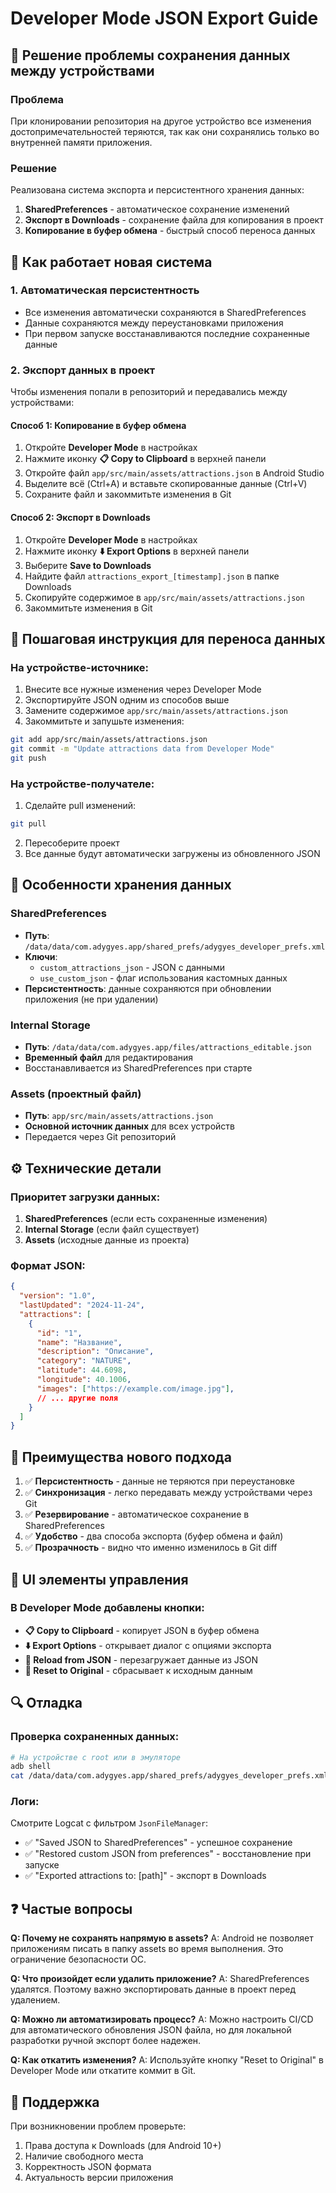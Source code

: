 # Developer Mode JSON Export Guide

## 📱 Решение проблемы сохранения данных между устройствами

### Проблема
При клонировании репозитория на другое устройство все изменения достопримечательностей теряются, так как они сохранялись только во внутренней памяти приложения.

### Решение
Реализована система экспорта и персистентного хранения данных:

1. **SharedPreferences** - автоматическое сохранение изменений
2. **Экспорт в Downloads** - сохранение файла для копирования в проект
3. **Копирование в буфер обмена** - быстрый способ переноса данных

## 🔧 Как работает новая система

### 1. Автоматическая персистентность
- Все изменения автоматически сохраняются в SharedPreferences
- Данные сохраняются между переустановками приложения
- При первом запуске восстанавливаются последние сохраненные данные

### 2. Экспорт данных в проект
Чтобы изменения попали в репозиторий и передавались между устройствами:

#### Способ 1: Копирование в буфер обмена
1. Откройте **Developer Mode** в настройках
2. Нажмите иконку **📋 Copy to Clipboard** в верхней панели
3. Откройте файл `app/src/main/assets/attractions.json` в Android Studio
4. Выделите всё (Ctrl+A) и вставьте скопированные данные (Ctrl+V)
5. Сохраните файл и закоммитьте изменения в Git

#### Способ 2: Экспорт в Downloads
1. Откройте **Developer Mode** в настройках
2. Нажмите иконку **⬇️ Export Options** в верхней панели
3. Выберите **Save to Downloads**
4. Найдите файл `attractions_export_[timestamp].json` в папке Downloads
5. Скопируйте содержимое в `app/src/main/assets/attractions.json`
6. Закоммитьте изменения в Git

## 📝 Пошаговая инструкция для переноса данных

### На устройстве-источнике:
1. Внесите все нужные изменения через Developer Mode
2. Экспортируйте JSON одним из способов выше
3. Замените содержимое `app/src/main/assets/attractions.json`
4. Закоммитьте и запушьте изменения:
```bash
git add app/src/main/assets/attractions.json
git commit -m "Update attractions data from Developer Mode"
git push
```

### На устройстве-получателе:
1. Сделайте pull изменений:
```bash
git pull
```
2. Пересоберите проект
3. Все данные будут автоматически загружены из обновленного JSON

## 🔐 Особенности хранения данных

### SharedPreferences
- **Путь**: `/data/data/com.adygyes.app/shared_prefs/adygyes_developer_prefs.xml`
- **Ключи**:
  - `custom_attractions_json` - JSON с данными
  - `use_custom_json` - флаг использования кастомных данных
- **Персистентность**: данные сохраняются при обновлении приложения (не при удалении)

### Internal Storage
- **Путь**: `/data/data/com.adygyes.app/files/attractions_editable.json`
- **Временный файл** для редактирования
- Восстанавливается из SharedPreferences при старте

### Assets (проектный файл)
- **Путь**: `app/src/main/assets/attractions.json`
- **Основной источник данных** для всех устройств
- Передается через Git репозиторий

## ⚙️ Технические детали

### Приоритет загрузки данных:
1. **SharedPreferences** (если есть сохраненные изменения)
2. **Internal Storage** (если файл существует)
3. **Assets** (исходные данные из проекта)

### Формат JSON:
```json
{
  "version": "1.0",
  "lastUpdated": "2024-11-24",
  "attractions": [
    {
      "id": "1",
      "name": "Название",
      "description": "Описание",
      "category": "NATURE",
      "latitude": 44.6098,
      "longitude": 40.1006,
      "images": ["https://example.com/image.jpg"],
      // ... другие поля
    }
  ]
}
```

## 🚀 Преимущества нового подхода

1. ✅ **Персистентность** - данные не теряются при переустановке
2. ✅ **Синхронизация** - легко передавать между устройствами через Git
3. ✅ **Резервирование** - автоматическое сохранение в SharedPreferences
4. ✅ **Удобство** - два способа экспорта (буфер обмена и файл)
5. ✅ **Прозрачность** - видно что именно изменилось в Git diff

## 📱 UI элементы управления

### В Developer Mode добавлены кнопки:
- **📋 Copy to Clipboard** - копирует JSON в буфер обмена
- **⬇️ Export Options** - открывает диалог с опциями экспорта
- **🔄 Reload from JSON** - перезагружает данные из JSON
- **🔄 Reset to Original** - сбрасывает к исходным данным

## 🔍 Отладка

### Проверка сохраненных данных:
```bash
# На устройстве с root или в эмуляторе
adb shell
cat /data/data/com.adygyes.app/shared_prefs/adygyes_developer_prefs.xml
```

### Логи:
Смотрите Logcat с фильтром `JsonFileManager`:
- ✅ "Saved JSON to SharedPreferences" - успешное сохранение
- ✅ "Restored custom JSON from preferences" - восстановление при запуске
- ✅ "Exported attractions to: [path]" - экспорт в Downloads

## ❓ Частые вопросы

**Q: Почему не сохранять напрямую в assets?**
A: Android не позволяет приложениям писать в папку assets во время выполнения. Это ограничение безопасности ОС.

**Q: Что произойдет если удалить приложение?**
A: SharedPreferences удалятся. Поэтому важно экспортировать данные в проект перед удалением.

**Q: Можно ли автоматизировать процесс?**
A: Можно настроить CI/CD для автоматического обновления JSON файла, но для локальной разработки ручной экспорт более надежен.

**Q: Как откатить изменения?**
A: Используйте кнопку "Reset to Original" в Developer Mode или откатите коммит в Git.

## 📧 Поддержка

При возникновении проблем проверьте:
1. Права доступа к Downloads (для Android 10+)
2. Наличие свободного места
3. Корректность JSON формата
4. Актуальность версии приложения
